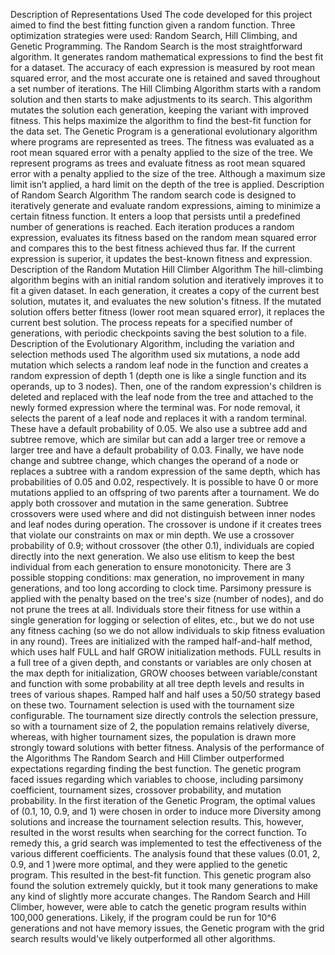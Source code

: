 Description of Representations Used
The code developed for this project aimed to find the best fitting function given a random function. Three optimization strategies were used: Random Search, Hill Climbing, and Genetic Programming. 
The Random Search is the most straightforward algorithm. It generates random mathematical expressions to find the best fit for a dataset. The accuracy of each expression is measured by root mean squared error, and the most accurate one is retained and saved throughout a set number of iterations.
The Hill Climbing Algorithm starts with a random solution and then starts to make adjustments to its search. This algorithm mutates the solution each generation, keeping the variant with improved fitness. This helps maximize the algorithm to find the best-fit function for the data set. 
The Genetic Program is a generational evolutionary algorithm where programs are represented as trees. The fitness was evaluated as a root mean squared error with a penalty applied to the size of the tree. We represent programs as trees and evaluate fitness as root mean squared error with a penalty applied to the size of the tree. Although a maximum size limit isn’t applied, a hard limit on the depth of the tree is applied.
Description of Random Search Algorithm
The random search code is designed to iteratively generate and evaluate random expressions, aiming to minimize a certain fitness function. It enters a loop that persists until a predefined number of generations is reached. Each iteration produces a random expression, evaluates its fitness based on the random mean squared error and compares this to the best fitness achieved thus far. If the current expression is superior, it updates the best-known fitness and expression. 
Description of the Random Mutation Hill Climber Algorithm
The hill-climbing algorithm begins with an initial random solution and iteratively improves it to fit a given dataset. In each generation, it creates a copy of the current best solution, mutates it, and evaluates the new solution's fitness. If the mutated solution offers better fitness (lower root mean squared error), it replaces the current best solution. The process repeats for a specified number of generations, with periodic checkpoints saving the best solution to a file. 
Description of the Evolutionary Algorithm, including the variation and selection methods used
	The algorithm used six mutations, a node add mutation which selects a random leaf node in the function and creates a random expression of depth 1 (depth one is like a single function and its operands, up to 3 nodes). Then, one of the random expression's children is deleted and replaced with the leaf node from the tree and attached to the newly formed expression where the terminal was. For node removal, it selects the parent of a leaf node and replaces it with a random terminal. These have a default probability of 0.05. We also use a subtree add and subtree remove, which are similar but can add a larger tree or remove a larger tree and have a default probability of 0.03. Finally, we have node change and subtree change, which changes the operand of a node or replaces a subtree with a random expression of the same depth, which has probabilities of 0.05 and 0.02, respectively. It is possible to have 0 or more mutations applied to an offspring of two parents after a tournament. We do apply both crossover and mutation in the same generation. 
Subtree crossovers were used where and did not distinguish between inner nodes and leaf nodes during operation. The crossover is undone if it creates trees that violate our constraints on max or min depth. We use a crossover probability of 0.9; without crossover (the other 0.1), individuals are copied directly into the next generation. We also use elitism to keep the best individual from each generation to ensure monotonicity. 
There are 3 possible stopping conditions: max generation, no improvement in many generations, and too long according to clock time. Parsimony pressure is applied with the penalty based on the tree's size (number of nodes), and do not prune the trees at all. Individuals store their fitness for use within a single generation for logging or selection of elites, etc., but we do not use any fitness caching (so we do not allow individuals to skip fitness evaluation in any round). Trees are initialized with the ramped half-and-half method, which uses half FULL and half GROW initialization methods. FULL results in a full tree of a given depth, and constants or variables are only chosen at the max depth for initialization, GROW chooses between variable/constant and function with some probability at all tree depth levels and results in trees of various shapes. Ramped half and half uses a 50/50 strategy based on these two. 
Tournament selection is used with the tournament size configurable. The tournament size directly controls the selection pressure, so with a tournament size of 2, the population remains relatively diverse, whereas, with higher tournament sizes, the population is drawn more strongly toward solutions with better fitness. 
Analysis of the performance of the Algorithms
The Random Search and Hill Climber outperformed expectations regarding finding the best function. The genetic program faced issues regarding which variables to choose, including parsimony coefficient, tournament sizes, crossover probability, and mutation probability. In the first iteration of the Genetic Program, the optimal values of (0.1, 10, 0.9, and 1) were chosen in order to induce more Diversity among solutions and increase the tournament selection results. This, however, resulted in the worst results when searching for the correct function. To remedy this, a grid search was implemented to test the effectiveness of the various different coefficients. 
The analysis found that these values (0.01, 2, 0.9, and 1 )were more optimal, and they were applied to the genetic program. This resulted in the best-fit function. This genetic program also found the solution extremely quickly, but it took many generations to make any kind of slightly more accurate changes. The Random Search and Hill Climber, however, were able to catch the genetic program results within 100,000 generations. 
Likely, if the program could be run for 10^6 generations and not have memory issues, the Genetic program with the grid search results would’ve likely outperformed all other algorithms.

